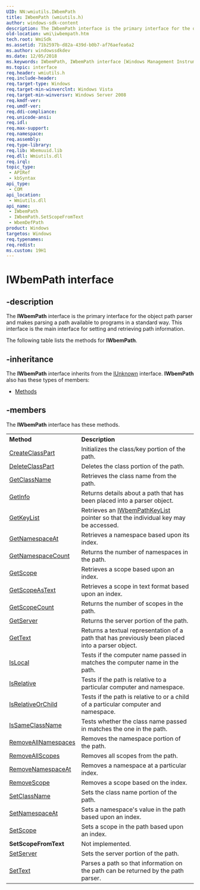 ```yaml
---
UID: NN:wmiutils.IWbemPath
title: IWbemPath (wmiutils.h)
author: windows-sdk-content
description: The IWbemPath interface is the primary interface for the object path parser and makes parsing a path available to programs in a standard way. This interface is the main interface for setting and retrieving path information.
old-location: wmi\iwbempath.htm
tech.root: WmiSdk
ms.assetid: 71b2597b-d82a-439d-b0b7-af76aefea6a2
ms.author: windowssdkdev
ms.date: 12/05/2018
ms.keywords: IWbemPath, IWbemPath interface [Windows Management Instrumentation], IWbemPath interface [Windows Management Instrumentation],described, WbemDefPath, _hmm_iwbempath, wmi.iwbempath, wmiutils/IWbemPath
ms.topic: interface
req.header: wmiutils.h
req.include-header: 
req.target-type: Windows
req.target-min-winverclnt: Windows Vista
req.target-min-winversvr: Windows Server 2008
req.kmdf-ver: 
req.umdf-ver: 
req.ddi-compliance: 
req.unicode-ansi: 
req.idl: 
req.max-support: 
req.namespace: 
req.assembly: 
req.type-library: 
req.lib: Wbemuuid.lib
req.dll: Wmiutils.dll
req.irql: 
topic_type:
 - APIRef
 - kbSyntax
api_type:
 - COM
api_location:
 - Wmiutils.dll
api_name:
 - IWbemPath
 - IWbemPath.SetScopeFromText
 - WbemDefPath
product: Windows
targetos: Windows
req.typenames: 
req.redist: 
ms.custom: 19H1
---
```


# IWbemPath interface


## -description


The 
<b>IWbemPath</b> interface is the primary interface for the object path parser and makes parsing a path available to programs in a standard way. This interface is the main interface for setting and retrieving path information.

The following table lists the methods for 
<b>IWbemPath</b>.


## -inheritance

The <b xmlns:loc="http://microsoft.com/wdcml/l10n">IWbemPath</b> interface inherits from the <a href="https://msdn.microsoft.com/33f1d79a-33fc-4ce5-a372-e08bda378332">IUnknown</a> interface. <b>IWbemPath</b> also has these types of members:
<ul>
<li><a href="https://docs.microsoft.com/">Methods</a></li>
</ul>

## -members

The <b>IWbemPath</b> interface has these methods.
<table class="members" id="memberListMethods">
<tr>
<th align="left" width="37%">Method</th>
<th align="left" width="63%">Description</th>
</tr>
<tr data="declared;">
<td align="left" width="37%">
<a href="https://msdn.microsoft.com/6826bd2a-6036-4017-a58e-621fc2361031">CreateClassPart</a>
</td>
<td align="left" width="63%">
Initializes the class/key portion of the path.

</td>
</tr>
<tr data="declared;">
<td align="left" width="37%">
<a href="https://msdn.microsoft.com/4b79739b-b278-424f-ac3f-2bc769f3cf93">DeleteClassPart</a>
</td>
<td align="left" width="63%">
Deletes the class portion of the path.

</td>
</tr>
<tr data="declared;">
<td align="left" width="37%">
<a href="https://msdn.microsoft.com/d7555d66-38d6-4d87-a241-6cce8674fa44">GetClassName</a>
</td>
<td align="left" width="63%">
Retrieves the class name from the path.

</td>
</tr>
<tr data="declared;">
<td align="left" width="37%">
<a href="https://msdn.microsoft.com/64f91184-668c-49ec-b8f9-aeeb7227ea6b">GetInfo</a>
</td>
<td align="left" width="63%">
Returns details about a path that has been placed into a parser object.

</td>
</tr>
<tr data="declared;">
<td align="left" width="37%">
<a href="https://msdn.microsoft.com/bf62727f-6ce7-4c7a-b757-c36d8cf64652">GetKeyList</a>
</td>
<td align="left" width="63%">
Retrieves an 
<a href="https://msdn.microsoft.com/5b188426-9d7f-4e87-9eed-ce80e5d93c30">IWbemPathKeyList</a> pointer so that the individual key may be accessed.

</td>
</tr>
<tr data="declared;">
<td align="left" width="37%">
<a href="https://msdn.microsoft.com/a5180c35-df90-447d-ad52-250ececfd525">GetNamespaceAt</a>
</td>
<td align="left" width="63%">
Retrieves a namespace based upon its index.

</td>
</tr>
<tr data="declared;">
<td align="left" width="37%">
<a href="https://msdn.microsoft.com/ce293b16-475c-48b7-a5c4-fa3575dd65a5">GetNamespaceCount</a>
</td>
<td align="left" width="63%">
Returns the number of namespaces in the path.

</td>
</tr>
<tr data="declared;">
<td align="left" width="37%">
<a href="https://msdn.microsoft.com/9601fb2b-583d-4481-8237-32db72432c63">GetScope</a>
</td>
<td align="left" width="63%">
Retrieves a scope based upon an index.

</td>
</tr>
<tr data="declared;">
<td align="left" width="37%">
<a href="https://msdn.microsoft.com/f43d2215-7950-421b-b660-ebe89f24407e">GetScopeAsText</a>
</td>
<td align="left" width="63%">
Retrieves a scope in text format based upon an index.

</td>
</tr>
<tr data="declared;">
<td align="left" width="37%">
<a href="https://msdn.microsoft.com/3e818a4d-0a38-44ce-9027-2a94b7c86bef">GetScopeCount</a>
</td>
<td align="left" width="63%">
Returns the number of scopes in the path.

</td>
</tr>
<tr data="declared;">
<td align="left" width="37%">
<a href="https://msdn.microsoft.com/831d34d8-d586-41cc-a878-7a2b837b84de">GetServer</a>
</td>
<td align="left" width="63%">
Returns the server portion of the path.

</td>
</tr>
<tr data="declared;">
<td align="left" width="37%">
<a href="https://msdn.microsoft.com/427ff33a-3b46-481e-bf46-57b13d19332e">GetText</a>
</td>
<td align="left" width="63%">
Returns a textual representation of a path that has previously been placed into a parser object.

</td>
</tr>
<tr data="declared;">
<td align="left" width="37%">
<a href="https://msdn.microsoft.com/28f33c70-095f-4bf0-98fa-29c5bb57f583">IsLocal</a>
</td>
<td align="left" width="63%">
Tests if the computer name passed in matches the computer name in the path.

</td>
</tr>
<tr data="declared;">
<td align="left" width="37%">
<a href="https://msdn.microsoft.com/e7a2d585-98da-4f8f-b1df-bb961a1286f1">IsRelative</a>
</td>
<td align="left" width="63%">
Tests if the path is relative to a particular computer and namespace.

</td>
</tr>
<tr data="declared;">
<td align="left" width="37%">
<a href="https://msdn.microsoft.com/95ba21af-3a43-4aa9-ab5b-90712e9cbed1">IsRelativeOrChild</a>
</td>
<td align="left" width="63%">
Tests if the path is relative to or a child of a particular computer and namespace.

</td>
</tr>
<tr data="declared;">
<td align="left" width="37%">
<a href="https://msdn.microsoft.com/7e0a907e-49d1-4775-885f-f059bb398804">IsSameClassName</a>
</td>
<td align="left" width="63%">
Tests whether the class name passed in matches the one in the path.

</td>
</tr>
<tr data="declared;">
<td align="left" width="37%">
<a href="https://msdn.microsoft.com/c42bdca5-fdc9-476a-9a32-1ac08e6dd6d0">RemoveAllNamespaces</a>
</td>
<td align="left" width="63%">
Removes the namespace portion of the path.

</td>
</tr>
<tr data="declared;">
<td align="left" width="37%">
<a href="https://msdn.microsoft.com/46c3215f-d038-4d0b-a9ce-b58e9381059e">RemoveAllScopes</a>
</td>
<td align="left" width="63%">
Removes all scopes from the path.

</td>
</tr>
<tr data="declared;">
<td align="left" width="37%">
<a href="https://msdn.microsoft.com/425d26ee-c6f9-4562-9272-1c970fb6eb64">RemoveNamespaceAt</a>
</td>
<td align="left" width="63%">
Removes a namespace at a particular index.

</td>
</tr>
<tr data="declared;">
<td align="left" width="37%">
<a href="https://msdn.microsoft.com/ae7f4e88-32ca-45e1-8934-2801cfbe4cee">RemoveScope</a>
</td>
<td align="left" width="63%">
Removes a scope based on the index.

</td>
</tr>
<tr data="declared;">
<td align="left" width="37%">
<a href="https://msdn.microsoft.com/77c51bb7-2868-4d9f-b48c-60b152e18cac">SetClassName</a>
</td>
<td align="left" width="63%">
Sets the class name portion of the path.

</td>
</tr>
<tr data="declared;">
<td align="left" width="37%">
<a href="https://msdn.microsoft.com/59e8d4bc-1bf6-4fe7-a269-22f0317b876c">SetNamespaceAt</a>
</td>
<td align="left" width="63%">
Sets a namespace's value in the path based upon an index.

</td>
</tr>
<tr data="declared;">
<td align="left" width="37%">
<a href="https://msdn.microsoft.com/0b4597ec-0d08-4929-9591-21588ded66bb">SetScope</a>
</td>
<td align="left" width="63%">
Sets a scope in the path based upon an index.

</td>
</tr>
<tr data="declared;">
<td align="left" width="37%"><b>SetScopeFromText</b></td>
<td align="left" width="63%">
Not implemented.

</td>
</tr>
<tr data="declared;">
<td align="left" width="37%">
<a href="https://msdn.microsoft.com/4da66edf-bf38-4246-82fc-27fd14e7d183">SetServer</a>
</td>
<td align="left" width="63%">
Sets the server portion of the path.

</td>
</tr>
<tr data="declared;">
<td align="left" width="37%">
<a href="https://msdn.microsoft.com/a3ff2aa9-ffa8-4048-ac07-4b815b620d1f">SetText</a>
</td>
<td align="left" width="63%">
Parses a path so that information on the path can be returned by the path parser.

</td>
</tr>
</table> 

